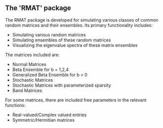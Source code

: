 ## The 'RMAT' package

The RMAT package is developed for simulating various classes of common random matrices and their ensembles. Its primary functionality includes:

- Simulating various random matrices
- Simulating ensembles of these random matrices
- Visualizing the eigenvalue spectra of these matrix ensembles

The matrices included are:

- Normal Matrices
- Beta Ensemble for b = 1,2,4
- Generalized Beta Ensemble for b > 0
- Stochastic Matrices
- Stochastic Matrices with parameterized sparsity
- Band Matrices

For some matrices, there are included free parameters in the relevant functions:

- Real-valued/Complex valued entries
- Symmetric/Hermitian matrices